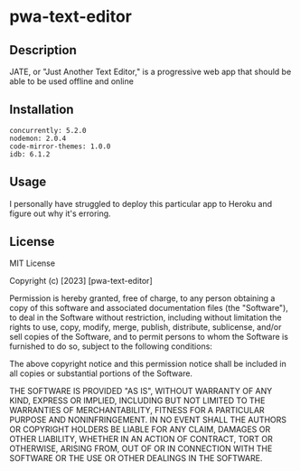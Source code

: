 # pwa-text-editor


## Description
JATE, or "Just Another Text Editor," is a progressive web app that should be able to be used offline and online

## Installation
    concurrently: 5.2.0
    nodemon: 2.0.4
    code-mirror-themes: 1.0.0
    idb: 6.1.2

## Usage
I personally have struggled to deploy this particular app to Heroku and figure out why it's erroring. 


## License
MIT License

Copyright (c) [2023] [pwa-text-editor]

Permission is hereby granted, free of charge, to any person obtaining a copy
of this software and associated documentation files (the "Software"), to deal
in the Software without restriction, including without limitation the rights
to use, copy, modify, merge, publish, distribute, sublicense, and/or sell
copies of the Software, and to permit persons to whom the Software is
furnished to do so, subject to the following conditions:

The above copyright notice and this permission notice shall be included in all
copies or substantial portions of the Software.

THE SOFTWARE IS PROVIDED "AS IS", WITHOUT WARRANTY OF ANY KIND, EXPRESS OR
IMPLIED, INCLUDING BUT NOT LIMITED TO THE WARRANTIES OF MERCHANTABILITY,
FITNESS FOR A PARTICULAR PURPOSE AND NONINFRINGEMENT. IN NO EVENT SHALL THE
AUTHORS OR COPYRIGHT HOLDERS BE LIABLE FOR ANY CLAIM, DAMAGES OR OTHER
LIABILITY, WHETHER IN AN ACTION OF CONTRACT, TORT OR OTHERWISE, ARISING FROM,
OUT OF OR IN CONNECTION WITH THE SOFTWARE OR THE USE OR OTHER DEALINGS IN THE
SOFTWARE.
